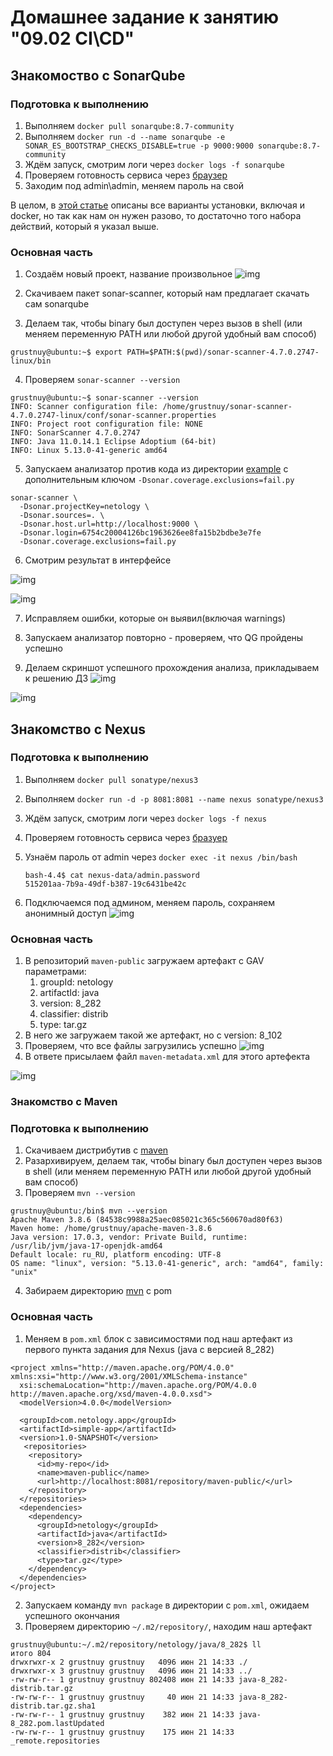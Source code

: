 # Домашнее задание к занятию "09.02 CI\CD"

## Знакомоство с SonarQube

### Подготовка к выполнению

1. Выполняем `docker pull sonarqube:8.7-community`
2. Выполняем `docker run -d --name sonarqube -e SONAR_ES_BOOTSTRAP_CHECKS_DISABLE=true -p 9000:9000 sonarqube:8.7-community`
3. Ждём запуск, смотрим логи через `docker logs -f sonarqube`
4. Проверяем готовность сервиса через [браузер](http://localhost:9000)
5. Заходим под admin\admin, меняем пароль на свой

В целом, в [этой статье](https://docs.sonarqube.org/latest/setup/install-server/) описаны все варианты установки, включая и docker, но так как нам он нужен разово, то достаточно того набора действий, который я указал выше.

### Основная часть

1. Создаём новый проект, название произвольное
	![img](https://github.com/grustnuy/Netology/blob/main/09-ci-02-cicd/img/create%20rep.jpg)

2. Скачиваем пакет sonar-scanner, который нам предлагает скачать сам sonarqube
3. Делаем так, чтобы binary был доступен через вызов в shell (или меняем переменную PATH или любой другой удобный вам способ)

```
grustnuy@ubuntu:~$ export PATH=$PATH:$(pwd)/sonar-scanner-4.7.0.2747-linux/bin
```

4. Проверяем `sonar-scanner --version`

```
grustnuy@ubuntu:~$ sonar-scanner --version
INFO: Scanner configuration file: /home/grustnuy/sonar-scanner-4.7.0.2747-linux/conf/sonar-scanner.properties
INFO: Project root configuration file: NONE
INFO: SonarScanner 4.7.0.2747
INFO: Java 11.0.14.1 Eclipse Adoptium (64-bit)
INFO: Linux 5.13.0-41-generic amd64
```

5. Запускаем анализатор против кода из директории [example](./example) с дополнительным ключом `-Dsonar.coverage.exclusions=fail.py`

```
sonar-scanner \
  -Dsonar.projectKey=netology \
  -Dsonar.sources=. \
  -Dsonar.host.url=http://localhost:9000 \
  -Dsonar.login=6754c20004126bc1963626ee8fa15b2bdbe3e7fe
  -Dsonar.coverage.exclusions=fail.py
```
6. Смотрим результат в интерфейсе

![img](img/fail_py.jpg)
	
![img](img/fail_py-2.jpg)

7. Исправляем ошибки, которые он выявил(включая warnings)

9. Запускаем анализатор повторно - проверяем, что QG пройдены успешно

11. Делаем скриншот успешного прохождения анализа, прикладываем к решению ДЗ
   ![img](img/fail_py-3.jpg)
   
   ![img](img/fail_py-4.jpg)
## Знакомство с Nexus

### Подготовка к выполнению

1. Выполняем `docker pull sonatype/nexus3`
2. Выполняем `docker run -d -p 8081:8081 --name nexus sonatype/nexus3`
3. Ждём запуск, смотрим логи через `docker logs -f nexus`
4. Проверяем готовность сервиса через [бразуер](http://localhost:8081)
5. Узнаём пароль от admin через `docker exec -it nexus /bin/bash`
	
	```
	bash-4.4$ cat nexus-data/admin.password 
	515201aa-7b9a-49df-b387-19c6431be42c
	```	

6. Подключаемся под админом, меняем пароль, сохраняем анонимный доступ
![img](img/nexus.jpg)
### Основная часть

1. В репозиторий `maven-public` загружаем артефакт с GAV параметрами:
   1. groupId: netology
   2. artifactId: java
   3. version: 8_282
   4. classifier: distrib
   5. type: tar.gz
2. В него же загружаем такой же артефакт, но с version: 8_102
3. Проверяем, что все файлы загрузились успешно
![img](img/nexus2.jpg)
4. В ответе присылаем файл `maven-metadata.xml` для этого артефекта

![img](img/nexus3.jpg)

### Знакомство с Maven

### Подготовка к выполнению

1. Скачиваем дистрибутив с [maven](https://maven.apache.org/download.cgi)
2. Разархивируем, делаем так, чтобы binary был доступен через вызов в shell (или меняем переменную PATH или любой другой удобный вам способ)
3. Проверяем `mvn --version`

```
grustnuy@ubuntu:/bin$ mvn --version
Apache Maven 3.8.6 (84538c9988a25aec085021c365c560670ad80f63)
Maven home: /home/grustnuy/apache-maven-3.8.6
Java version: 17.0.3, vendor: Private Build, runtime: /usr/lib/jvm/java-17-openjdk-amd64
Default locale: ru_RU, platform encoding: UTF-8
OS name: "linux", version: "5.13.0-41-generic", arch: "amd64", family: "unix"
```
4. Забираем директорию [mvn](./mvn) с pom

### Основная часть

1. Меняем в `pom.xml` блок с зависимостями под наш артефакт из первого пункта задания для Nexus (java с версией 8_282)

```
<project xmlns="http://maven.apache.org/POM/4.0.0" xmlns:xsi="http://www.w3.org/2001/XMLSchema-instance"
  xsi:schemaLocation="http://maven.apache.org/POM/4.0.0 http://maven.apache.org/xsd/maven-4.0.0.xsd">
  <modelVersion>4.0.0</modelVersion>

  <groupId>com.netology.app</groupId>
  <artifactId>simple-app</artifactId>
  <version>1.0-SNAPSHOT</version>
   <repositories>
    <repository>
      <id>my-repo</id>
      <name>maven-public</name>
      <url>http://localhost:8081/repository/maven-public/</url>
    </repository>
  </repositories>
  <dependencies>
    <dependency>
      <groupId>netology</groupId>
      <artifactId>java</artifactId>
      <version>8_282</version>
      <classifier>distrib</classifier>
      <type>tar.gz</type>
    </dependency>
  </dependencies>
</project>

```
2. Запускаем команду `mvn package` в директории с `pom.xml`, ожидаем успешного окончания
3. Проверяем директорию `~/.m2/repository/`, находим наш артефакт

```
grustnuy@ubuntu:~/.m2/repository/netology/java/8_282$ ll
итого 804
drwxrwxr-x 2 grustnuy grustnuy   4096 июн 21 14:33 ./
drwxrwxr-x 3 grustnuy grustnuy   4096 июн 21 14:33 ../
-rw-rw-r-- 1 grustnuy grustnuy 802408 июн 21 14:33 java-8_282-distrib.tar.gz
-rw-rw-r-- 1 grustnuy grustnuy     40 июн 21 14:33 java-8_282-distrib.tar.gz.sha1
-rw-rw-r-- 1 grustnuy grustnuy    382 июн 21 14:33 java-8_282.pom.lastUpdated
-rw-rw-r-- 1 grustnuy grustnuy    175 июн 21 14:33 _remote.repositories
```

